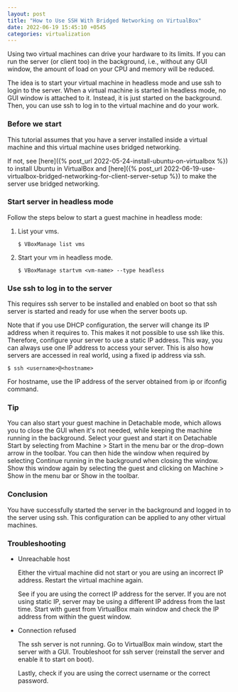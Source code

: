 ```yaml
---
layout: post
title: "How to Use SSH With Bridged Networking on VirtualBox"
date: 2022-06-19 15:45:10 +0545
categories: virtualization
---
```


Using two virtual machines can drive your hardware to its limits. If you can run the server (or client too) in the background, i.e., without any GUI window, the amount of load on your CPU and memory will be reduced.

The idea is to start your virtual machine in headless mode and use ssh to login to the server. When a virtual machine is started in headless mode, no GUI window is attached to it. Instead, it is just started on the background. Then, you can use ssh to log in to the virtual machine and do your work. 

### Before we start

This tutorial assumes that you have a server installed inside a virtual machine and this virtual machine uses bridged networking.

If not, see [here]({% post_url 2022-05-24-install-ubuntu-on-virtualbox %}) to install Ubuntu in VirtualBox and [here]({% post_url 2022-06-19-use-virtualbox-bridged-networking-for-client-server-setup %}) to make the server use bridged networking.

### Start server in headless mode

Follow the steps below to start a guest machine in headless mode:

1. List your vms.<br>
   ```
   $ VBoxManage list vms
   ```

2. Start your vm in headless mode.<br>
   ```
   $ VBoxManage startvm <vm-name> --type headless
   ```

### Use ssh to log in to the server

This requires ssh server to be installed and enabled on boot so that ssh server is started and ready for use when the server boots up.

Note that if you use DHCP configuration, the server will change its IP address when it requires to. This makes it not possible to use ssh like this. Therefore, configure your server to use a static IP address. This way, you can always use one IP address to access your server. This is also how servers are accessed in real world, using a fixed ip address via ssh.

```
$ ssh <username>@<hostname>
```

For hostname, use the IP address of the server obtained from ip or ifconfig command.

### Tip
You can also start your guest machine in Detachable mode, which allows you to close the GUI when it's not needed, while keeping the machine running in the background. Select your guest and start it on Detachable Start by selecting from Machine > Start in the menu bar or the drop-down arrow in the toolbar. You can then hide the window when required by selecting Continue running in the background when closing the window. Show this window again by selecting the guest and clicking on Machine > Show in the menu bar or Show in the toolbar.

### Conclusion

You have successfully started the server in the background and logged in to the server using ssh. This configuration can be applied to any other virtual machines.

### Troubleshooting

- Unreachable host<br>

  Either the virtual machine did not start or you are using an incorrect IP address. Restart the virtual machine again.

  See if you are using the correct IP address for the server. If you are not using static IP, server may be using a different IP address from the last time. Start with guest from VirtualBox main window and check the IP address from within the guest window.

- Connection refused<br>

  The ssh server is not running. Go to VirtualBox main window, start the server with a GUI. Troubleshoot for ssh server (reinstall the server and enable it to start on boot).

  Lastly, check if you are using the correct username or the correct password.
